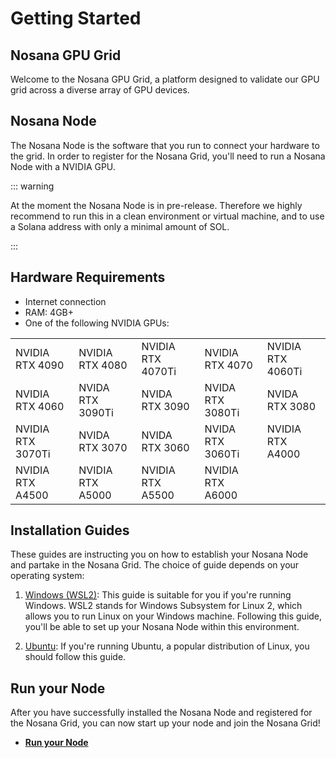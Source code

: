 # Getting Started

## Nosana GPU Grid

Welcome to the Nosana GPU Grid, a platform designed to validate our GPU grid across a diverse array of GPU devices.

## Nosana Node

The Nosana Node is the software that you run to connect your hardware to the grid.
In order to register for the Nosana Grid, you'll need to run a Nosana Node with a NVIDIA GPU.

::: warning

At the moment the Nosana Node is in pre-release. Therefore we highly recommend to run this in a clean environment or virtual machine, and to use a Solana address with only a minimal amount of SOL.

:::

## Hardware Requirements

- Internet connection
- RAM: 4GB+
- One of the following NVIDIA GPUs:

|                   |                  |                   |                  |                   |
|-------------------|------------------|-------------------|------------------|-------------------|
| NVIDIA RTX 4090   | NVIDIA RTX 4080  | NVIDIA RTX 4070Ti | NVIDIA RTX 4070  | NVIDIA RTX 4060Ti |
| NVIDIA RTX 4060   | NVIDA RTX 3090Ti | NVIDA RTX 3090    | NVIDA RTX 3080Ti | NVIDA RTX 3080    |
| NVIDIA RTX 3070Ti | NVIDA RTX 3070   | NVIDA RTX 3060    | NVIDA RTX 3060Ti | NVIDIA RTX A4000  |
| NVIDIA RTX A4500  | NVIDIA RTX A5000 | NVIDIA RTX A5500  | NVIDIA RTX A6000 |                   |

<!-- ## Software Requirements
You will need to install the following to get started with a Nosana Node:

- [Ubuntu (>20.04) or Windows (with Ubuntu 22.04 on WSL2)](https://ubuntu.com/tutorials/install-ubuntu-on-wsl2-on-windows-11-with-gui-support#3-download-ubuntu)
- [Docker (Required)](https://docs.docker.com/desktop/linux/install/)
  - [Podman (Optional - Required for WSL2)](https://software.opensuse.org//download.html?project=devel%3Akubic%3Alibcontainers%3Aunstable&package=podman)
- [NVIDIA Drivers (Required)](https://www.linuxbabe.com/ubuntu/install-nvidia-driver-ubuntu)
- [NVIDIA Container Toolkit (Required)](https://docs.nvidia.com/datacenter/cloud-native/container-toolkit/latest/install-guide.html)
- [Solana Tool Suite (Optional)](https://docs.solana.com/cli/install-solana-cli-tools) -->

## Installation Guides

These guides are instructing you on how to establish your Nosana Node and partake in the Nosana Grid. The choice of guide depends on your operating system:

1. [Windows (WSL2)](/nodes/grid-windows): This guide is suitable for you if you're running Windows. WSL2 stands for Windows Subsystem for Linux 2, which allows you to run Linux on your Windows machine. Following this guide, you'll be able to set up your Nosana Node within this environment.

2. [Ubuntu](/nodes/grid-ubuntu): If you're running Ubuntu, a popular distribution of Linux, you should follow this guide.

## Run your Node

After you have successfully installed the Nosana Node and registered for the Nosana Grid, you can now start up your node and join the Nosana Grid!

* [**Run your Node**](/nodes/grid-run)
